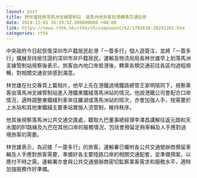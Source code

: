 ```yaml
---
layout: post
title: 林世雄視察落馬洲支線管制站　滿意內地旅客抵港轉乘交通安排
date: 2024-12-01 16:29:52.000000000 +08:00
link: https://news.rthk.hk/rthk/ch/component/k2/1781610-20241201.htm
categories: rthk
---
```


中央政府今日起恢復深圳市戶籍居民赴港「一簽多行」個人遊簽注，並將「一簽多行」擴展至持居住證的深圳市非戶籍居民。運輸及物流局局長林世雄早上到落馬洲支線管制站視察後表示，旅客由內地口岸抵港後，轉乘各類交通前往各區均過程順暢，對相關交通安排感到滿意。

林世雄在社交專頁上載相片，他早上先在港鐵過境鐵路總管王家明陪同下，視察乘客由落馬洲支線管制站進入港鐵東鐵綫落馬洲站的情況。他說港鐵公司會配合口岸情況，適時調整東鐵綫列車來往羅湖或落馬洲站的班次，亦會加強人手，按需要於上水站和其他東鐵綫主要車站實施人流管制，維持秩序。

他其後視察落馬洲公共交通交匯處，聽取九巴董事總經理李澤昌講解往返元朗和天水圍的B1路線及九巴在其他口岸的服務情況，包括會預留足夠車輛及人手應對過境旅客的需要。

林世雄表示，為迎接「一簽多行」的旅客，運輸署已囑咐各公共交通營辦商預留車輛及人手應對旅客需要，準備好各主要陸路口岸的相關交通配套，並準備預案，以應付不時之需。運輸署亦會與公共交通營辦商密切監察乘客需求和服務水平，適時加強服務作好準備。

